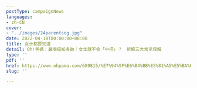 ```yaml
---
postType: campaignNews
languages:
- zh-CN
cover:
- "../images/24parentsog.jpg"
date: 2022-04-18T00:00:00+08:00
title: 女士都要知道
detail: Oh!爸媽：鼻咽癌知多啲｜女士就不会「中招」？　拆解三大常见误解
type: ''
pdf: ''
href: https://www.ohpama.com/689815/%E7%94%9F%E6%B4%BB%E5%81%A5%E5%BA%B7/%E5%81%A5%E5%BA%B7%E7%99%BE%E7%A7%91/%e9%bc%bb%e5%92%bd%e7%99%8c-%e6%97%a9%e6%9c%9f%e7%af%a9%e6%9f%a5/
slug: ''

---
```

